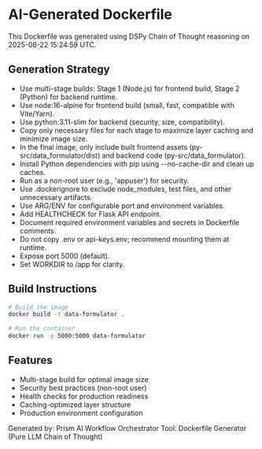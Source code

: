 # AI-Generated Dockerfile

This Dockerfile was generated using DSPy Chain of Thought reasoning on 2025-08-22 15:24:59 UTC.

## Generation Strategy

- Use multi-stage builds: Stage 1 (Node.js) for frontend build, Stage 2 (Python) for backend runtime.
- Use node:16-alpine for frontend build (small, fast, compatible with Vite/Yarn).
- Use python:3.11-slim for backend (security, size, compatibility).
- Copy only necessary files for each stage to maximize layer caching and minimize image size.
- In the final image, only include built frontend assets (py-src/data_formulator/dist) and backend code (py-src/data_formulator).
- Install Python dependencies with pip using --no-cache-dir and clean up caches.
- Run as a non-root user (e.g., 'appuser') for security.
- Use .dockerignore to exclude node_modules, test files, and other unnecessary artifacts.
- Use ARG/ENV for configurable port and environment variables.
- Add HEALTHCHECK for Flask API endpoint.
- Document required environment variables and secrets in Dockerfile comments.
- Do not copy .env or api-keys.env; recommend mounting them at runtime.
- Expose port 5000 (default).
- Set WORKDIR to /app for clarity.

## Build Instructions

```bash
# Build the image
docker build -t data-formulator .

# Run the container
docker run -p 5000:5000 data-formulator
```

## Features

- Multi-stage build for optimal image size
- Security best practices (non-root user)
- Health checks for production readiness
- Caching-optimized layer structure
- Production environment configuration

Generated by: Prism AI Workflow Orchestrator
Tool: Dockerfile Generator (Pure LLM Chain of Thought)
